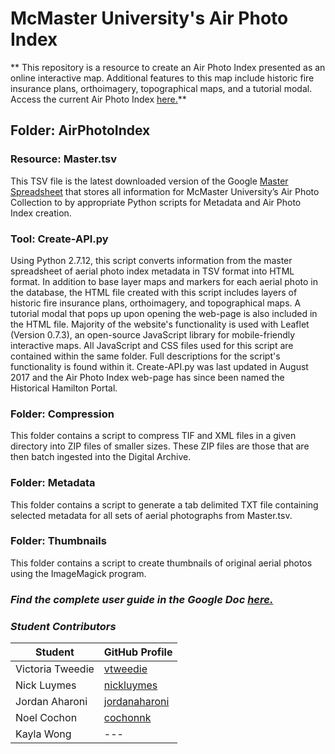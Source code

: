 # McMaster University's Air Photo Index

** This repository is a resource to create an Air Photo Index presented as an online interactive map. Additional features to this map include historic fire insurance plans, orthoimagery, topographical maps, and a tutorial modal. Access the current Air Photo Index [here.](file:///C:/Home/Air-Photo-Index/AirPhoto-Index-Metadata/AirPhotoIndex/index.html)**

## Folder: AirPhotoIndex

### Resource: Master.tsv

This TSV file is the latest downloaded version of the Google [Master Spreadsheet](https://docs.google.com/spreadsheets/d/180qQStP5EkeY_3a4eM5lXcDYv3QY4zFq4l5bx3BZ8m0/edit#gid=0) that stores all information for McMaster University’s Air Photo Collection to by appropriate Python scripts for Metadata and Air Photo Index creation.

### Tool: Create-API.py

Using Python 2.7.12, this script converts information from the master spreadsheet of aerial photo index metadata in TSV format into HTML format. In addition to base layer maps and markers for each aerial photo in the database, the HTML file created with this script includes layers of historic fire insurance plans, orthoimagery, and topographical maps. A tutorial modal that pops up upon opening the web-page is also included in the HTML file. Majority of the website's functionality is used with Leaflet (Version 0.7.3), an open-source JavaScript library for mobile-friendly interactive maps. All JavaScript and CSS files used for this script are contained within the same folder. Full descriptions for the script's functionality is found within it. Create-API.py was last updated in August 2017 and the Air Photo Index web-page has since been named the Historical Hamilton Portal.

### Folder: Compression

This folder contains a script to compress TIF and XML files in a given directory into ZIP files of smaller sizes. These ZIP files are those that are then batch ingested into the Digital Archive.

### Folder: Metadata

This folder contains a script to generate a tab delimited TXT file containing selected metadata for all sets of aerial photographs from Master.tsv.

### Folder: Thumbnails

This folder contains a script to create thumbnails of original aerial photos using the ImageMagick program.

### _Find the complete user guide in the Google Doc [here.](https://docs.google.com/document/d/15C5t9oEDk808uXAyx8PzxzmvWaYHMnQU5fdk2MuaDOA/edit?usp=sharing)_

### _Student Contributors_

| Student | GitHub Profile |
| --- | --- |
| Victoria Tweedie | [vtweedie](https://github.com/vtweedie) |
| Nick Luymes | [nickluymes](https://github.com/nickluymes) |
| Jordan Aharoni | [jordanaharoni](https://github.com/jordanaharoni) |
| Noel Cochon | [cochonnk](https://github.com/cochonnk) |
| Kayla Wong | --- |
